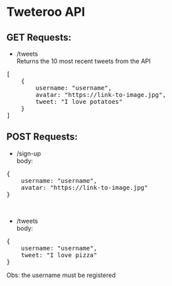 # Tweteroo API

## GET Requests:

- /tweets<br/>
Returns the 10 most recent tweets from the API
<pre>[
	{
		username: "username",
		avatar: "https://link-to-image.jpg",
		tweet: "I love potatoes"
	}
]</pre>

## POST Requests:
- /sign-up<br/>
body:<br/>
<pre>
{
    username: "username",
    avatar: "https://link-to-image.jpg"
}
</pre>
<br/>

- /tweets<br/>
body:<br/>
<pre>
{
    username: "username",
    tweet: "I love pizza"
}
</pre>
Obs: the username must be registered

